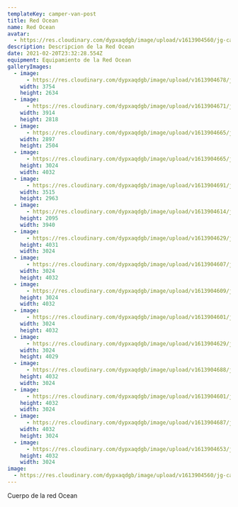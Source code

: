 ```yaml
---
templateKey: camper-van-post
title: Red Ocean
name: Red Ocean
avatar:
  - https://res.cloudinary.com/dypxaqdgb/image/upload/v1613904560/jg-camper/camper-vans/Red%20Ocean/avatar/IMG_7310_whiqff.jpg
description: Descripcion de la Red Ocean
date: 2021-02-20T23:32:28.554Z
equipment: Equipamiento de la Red Ocean
galleryImages:
  - image:
      - https://res.cloudinary.com/dypxaqdgb/image/upload/v1613904678/jg-camper/camper-vans/Red%20Ocean/IMG_7318_fnn1sw.jpg
    width: 3754
    height: 2634
  - image:
      - https://res.cloudinary.com/dypxaqdgb/image/upload/v1613904671/jg-camper/camper-vans/Red%20Ocean/IMG_7317_opnp4k.jpg
    width: 3914
    height: 2818
  - image:
      - https://res.cloudinary.com/dypxaqdgb/image/upload/v1613904665/jg-camper/camper-vans/Red%20Ocean/IMG_7312_z6uixa.jpg
    width: 2897
    height: 2504
  - image:
      - https://res.cloudinary.com/dypxaqdgb/image/upload/v1613904665/jg-camper/camper-vans/Red%20Ocean/IMG_7311_eh1txe.jpg
    height: 3024
    width: 4032
  - image:
      - https://res.cloudinary.com/dypxaqdgb/image/upload/v1613904691/jg-camper/camper-vans/Red%20Ocean/IMG_7328_ijoikp.jpg
    width: 3515
    height: 2963
  - image:
      - https://res.cloudinary.com/dypxaqdgb/image/upload/v1613904614/jg-camper/camper-vans/Red%20Ocean/60045B5A-45C2-49DC-86AC-91C3997D828E_pjacln.jpg
    height: 2095
    width: 3940
  - image:
      - https://res.cloudinary.com/dypxaqdgb/image/upload/v1613904629/jg-camper/camper-vans/Red%20Ocean/DF152CFD-92A6-48E1-B60C-7B48D2B25BF0_apmxyk.jpg
    height: 4031
    width: 3024
  - image:
      - https://res.cloudinary.com/dypxaqdgb/image/upload/v1613904607/jg-camper/camper-vans/Red%20Ocean/754D4AAA-C904-46DF-9127-C5A73B830747_x4mibe.jpg
    width: 3024
    height: 4032
  - image:
      - https://res.cloudinary.com/dypxaqdgb/image/upload/v1613904609/jg-camper/camper-vans/Red%20Ocean/81A9E715-E251-4BCB-A6E0-CCCA95402957_fdsk9t.jpg
    height: 3024
    width: 4032
  - image:
      - https://res.cloudinary.com/dypxaqdgb/image/upload/v1613904601/jg-camper/camper-vans/Red%20Ocean/8F5C8805-7592-4C3C-866C-72D7F73B10F3_hierw8.jpg
    width: 3024
    height: 4032
  - image:
      - https://res.cloudinary.com/dypxaqdgb/image/upload/v1613904629/jg-camper/camper-vans/Red%20Ocean/DF152CFD-92A6-48E1-B60C-7B48D2B25BF0_apmxyk.jpg
    width: 3024
    height: 4029
  - image:
      - https://res.cloudinary.com/dypxaqdgb/image/upload/v1613904688/jg-camper/camper-vans/Red%20Ocean/IMG_7324_l9aey6.jpg
    height: 4032
    width: 3024
  - image:
      - https://res.cloudinary.com/dypxaqdgb/image/upload/v1613904601/jg-camper/camper-vans/Red%20Ocean/48FEEC43-5EBE-444A-8F36-2166D852F0E9_ip1cxs.jpg
    height: 4032
    width: 3024
  - image:
      - https://res.cloudinary.com/dypxaqdgb/image/upload/v1613904687/jg-camper/camper-vans/Red%20Ocean/IMG_7321_byekll.jpg
    width: 4032
    height: 3024
  - image:
      - https://res.cloudinary.com/dypxaqdgb/image/upload/v1613904653/jg-camper/camper-vans/Red%20Ocean/IMG_7295_bnkl67.jpg
    height: 4032
    width: 3024
image:
  - https://res.cloudinary.com/dypxaqdgb/image/upload/v1613904560/jg-camper/camper-vans/Red%20Ocean/avatar/IMG_7310_whiqff.jpg
---
```


Cuerpo de la red Ocean
